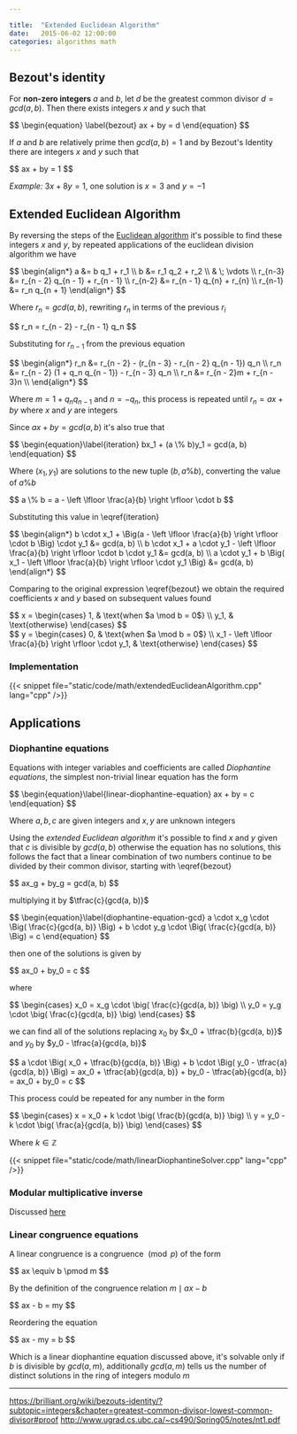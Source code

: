 ```yaml
---

title:  "Extended Euclidean Algorithm"
date:   2015-06-02 12:00:00
categories: algorithms math
---
```


## Bezout's identity

For **non-zero integers** $a$ and $b$, let $d$ be the greatest common divisor $d = gcd(a, b)$. Then there exists integers $x$ and $y$ such that

<div>$$
\begin{equation} \label{bezout}
ax + by = d
\end{equation}
$$</div>

If $a$ and $b$ are relatively prime then $gcd(a, b) = 1$ and by Bezout's Identity there are integers $x$ and $y$ such that

<div>$$
ax + by = 1
$$</div>

*Example:* $3x + 8y = 1$, one solution is $x = 3$ and $y = -1$

## Extended Euclidean Algorithm

By reversing the steps of the [Euclidean algorithm](./euclidean-algorithm.html) it's possible to find these integers $x$ and $y$, by repeated applications of the euclidean division algorithm we have

<div>$$
\begin{align*}
a &= b q_1 + r_1 \\
b &= r_1 q_2 + r_2 \\
& \; \vdots \\
r_{n-3} &= r_{n - 2} q_{n - 1} + r_{n - 1} \\
r_{n-2} &= r_{n - 1} q_{n} + r_{n} \\
r_{n-1} &= r_n q_{n + 1}
\end{align*}
$$</div>

Where $r_n = gcd(a, b)$, rewriting $r_n$ in terms of the previous $r_i$

<div>$$
r_n = r_{n - 2} - r_{n - 1} q_n
$$</div>

Substituting for $r_{n - 1}$ from the previous equation

<div>$$
\begin{align*}
r_n &= r_{n - 2} - (r_{n - 3} - r_{n - 2} q_{n - 1}) q_n \\
r_n &= r_{n - 2} (1 + q_n q_{n - 1}) - r_{n - 3} q_n \\
r_n &= r_{n - 2}m + r_{n - 3}n \\
\end{align*}
$$</div>

<!--
Substituting for $r_{n - 2}$
<div>$$
\begin{align*}
r_n &= (r_{n - 4} - r_{n - 3} q_{n - 2})m + r_{n - 3}n \\
r_n &= r_{n - 3}(n - q_{n - 2}m) + r_{n - 4}m
\end{align*}
$$</div>
 -->

Where $m = 1 + q_n q_{n - 1}$ and $n = -q_n$, this process is repeated until $r_n = ax + by$ where $x$ and $y$ are integers

Since $ax + by = gcd(a, b)$ it's also true that

<div>$$
\begin{equation}\label{iteration}
bx_1 + (a \% b)y_1 = gcd(a, b)
\end{equation}
$$</div>

Where $(x_1, y_1)$ are solutions to the new tuple $(b, a \% b)$, converting the value of $a \% b$

<div>$$
a \% b = a - \left \lfloor \frac{a}{b} \right \rfloor \cdot b
$$</div>

Substituting this value in \eqref{iteration}

<div>$$
\begin{align*}
b \cdot x_1 + \Big(a - \left \lfloor \frac{a}{b} \right \rfloor \cdot b \Big) \cdot y_1 &= gcd(a, b) \\
b \cdot x_1 + a \cdot y_1 - \left \lfloor \frac{a}{b} \right \rfloor \cdot b \cdot y_1 &= gcd(a, b) \\
a \cdot y_1 + b \Big( x_1 - \left \lfloor \frac{a}{b} \right \rfloor \cdot y_1 \Big) &= gcd(a, b)
\end{align*}
$$</div>

Comparing to the original expression \eqref{bezout} we obtain the required coefficients $x$ and $y$ based on subsequent values found

<div>$$
x = \begin{cases}
1, & \text{when $a \mod b = 0$} \\
y_1, & \text{otherwise}
\end{cases}
$$</div>

<div>$$
y = \begin{cases}
0, & \text{when $a \mod b = 0$} \\
x_1 - \left \lfloor \frac{a}{b} \right \rfloor \cdot y_1, & \text{otherwise}
\end{cases}
$$</div>

### Implementation

{{< snippet file="static/code/math/extendedEuclideanAlgorithm.cpp" lang="cpp" />}}

## Applications

### Diophantine equations

Equations with integer variables and coefficients are called *Diophantine equations*, the simplest non-trivial linear equation has the form

<div>$$
\begin{equation}\label{linear-diophantine-equation}
ax + by = c
\end{equation}
$$</div>

Where $a, b, c$ are given integers and $x, y$ are unknown integers

Using the *extended Euclidean algorithm* it's possible to find $x$ and $y$ given that $c$ is divisible by $gcd(a, b)$ otherwise the equation has no solutions, this follows the fact that a linear combination of two numbers continue to be divided by their common divisor, starting with \eqref{bezout}

<div>$$
ax_g + by_g = gcd(a, b)
$$</div>

multiplying it by $\tfrac{c}{gcd(a, b)}$

<div>$$
\begin{equation}\label{diophantine-equation-gcd}
a \cdot x_g \cdot \Big( \frac{c}{gcd(a, b)} \Big) + b \cdot y_g \cdot \Big( \frac{c}{gcd(a, b)} \Big) = c
\end{equation}
$$</div>

then one of the solutions is given by

<div>$$
ax_0 + by_0 = c
$$</div>

where

<div>$$
\begin{cases}
x_0 = x_g \cdot \big( \frac{c}{gcd(a, b)} \big) \\
y_0 = y_g \cdot \big( \frac{c}{gcd(a, b)} \big)
\end{cases}
$$</div>

we can find all of the solutions replacing $x_0$ by $x_0 + \tfrac{b}{gcd(a, b)}$ and $y_0$ by $y_0 - \tfrac{a}{gcd(a, b)}$

<div>$$
a \cdot \Big( x_0 + \tfrac{b}{gcd(a, b)} \Big) + b \cdot \Big( y_0 - \tfrac{a}{gcd(a, b)} \Big) = ax_0 + \tfrac{ab}{gcd(a, b)} + by_0 - \tfrac{ab}{gcd(a, b)} = ax_0 + by_0 = c
$$</div>

This process could be repeated for any number in the form

<div>$$
\begin{cases}
x = x_0 + k \cdot \big( \frac{b}{gcd(a, b)} \big) \\
y = y_0 - k \cdot \big( \frac{a}{gcd(a, b)} \big)
\end{cases}
$$</div>

Where $k \in \mathbb{Z}$

{{< snippet file="static/code/math/linearDiophantineSolver.cpp" lang="cpp" />}}

### Modular multiplicative inverse

Discussed [here](./modular-arithmetic.html#modular-multiplicative-inverse)

### Linear congruence equations

A linear congruence is a congruence $\pmod p$ of the form

<div>$$
ax \equiv b \pmod m
$$</div>

By the definition of the congruence relation $m \mid ax - b$

<div>$$
ax - b = my
$$</div>

Reordering the equation

<div>$$
ax - my = b
$$</div>

Which is a linear diophantine equation discussed above, it's solvable only if $b$ is divisible by $gcd(a, m)$, additionally $gcd(a, m)$ tells us the number of distinct solutions in the ring of integers modulo $m$

---

https://brilliant.org/wiki/bezouts-identity/?subtopic=integers&chapter=greatest-common-divisor-lowest-common-divisor#proof
http://www.ugrad.cs.ubc.ca/~cs490/Spring05/notes/nt1.pdf
